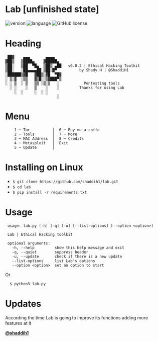 # Lab [unfinished state]

![version](https://img.shields.io/badge/version-0.0.2-red.svg)
![language](https://img.shields.io/badge/language-python3.6+-blue.svg)
![GitHub license](https://img.shields.io/github/license/shaddih1/BookExtracting.svg)

# Heading

     ██▓    ▄▄▄       ▄▄▄▄
    ▓██▒   ▒████▄    ▓█████▄
    ▒██░   ▒██  ▀█▄  ▒██▒ ▄██   v0.0.2 | Ethical Hacking Toolkit
    ▒██░   ░██▄▄▄▄██ ▒██░█▀          by Shady H | @ShaddiH1
    ░██████▒▓█   ▓██▒░▓█  ▀█▓
    ░ ▒░▓  ░▒▒   ▓▒█░░▒▓███▀▒
    ░ ░ ▒  ░ ▒   ▒▒ ░▒░▒   ░           Pentesting tools
      ░ ░    ░   ▒    ░    ░         Thanks for using Lab
        ░  ░     ░  ░ ░                   
                           ░
                          
# Menu 

        1 ─ Tor          │  6 ─ Buy me a coffe
        2 ─ Tools        │  7 ─ More
        3 ─ MAC Address  │  8 ─ Credits
        4 ─ Metasploit   │  Exit
        5 ─ Update       │
 
 # Installing on Linux 
 
  - `$ git clone https://github.com/shaddih1/lab.git`
  - `$ cd lab`
  - `$ pip install -r requirements.txt`
 
# Usage

     usage: lab.py [-h] [-q] [-u] [--list-options] [--option <option>]

     Lab | Ethical Hacking toolkit

     optional arguments:
       -h, --help         show this help message and exit
       -q, --quiet        suppress header
       -u, --update       check if there is a new update
       --list-options     list Lab's options
       --option <option>  set an option to start
Or
      
      $ python3 lab.py

# Updates

 According the time Lab is going to improve its functions adding more features at it
 
 [**@shaddih1**](https://github.com/shaddih1)

